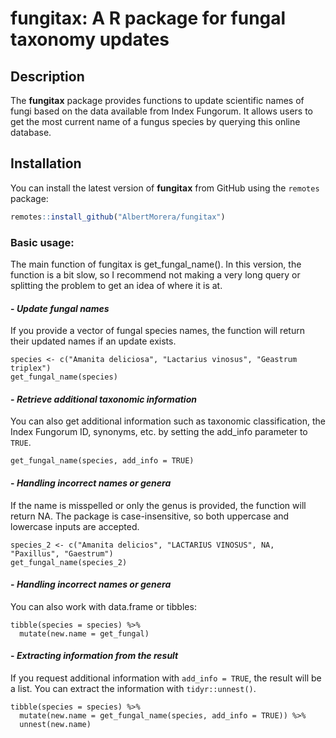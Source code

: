 # fungitax: A R package for fungal taxonomy updates

## Description
The **fungitax** package provides functions to update scientific names of fungi based on the data available from Index Fungorum. It allows users to get the most current name of a fungus species by querying this online database.

## Installation

You can install the latest version of **fungitax** from GitHub using the `remotes` package:

```r
remotes::install_github("AlbertMorera/fungitax")
```

### **Basic usage:**
The main function of fungitax is get_fungal_name(). In this version, the function is a bit slow, so I recommend not making a very long query or splitting the problem to get an idea of where it is at.
#### - *Update fungal names*
If you provide a vector of fungal species names, the function will return their updated names if an update exists.
```{r}
species <- c("Amanita deliciosa", "Lactarius vinosus", "Geastrum triplex")
get_fungal_name(species)
```

#### - *Retrieve additional taxonomic information*
You can also get additional information such as taxonomic classification, the Index Fungorum ID, synonyms, etc. by setting the add_info parameter to `TRUE`.
```{r}
get_fungal_name(species, add_info = TRUE)
```

#### - *Handling incorrect names or genera*
If the name is misspelled or only the genus is provided, the function will return NA. The package is case-insensitive, so both uppercase and lowercase inputs are accepted.
```{r}
species_2 <- c("Amanita delicios", "LACTARIUS VINOSUS", NA, "Paxillus", "Gaestrum")
get_fungal_name(species_2)
```

#### - *Handling incorrect names or genera*
You can also work with data.frame or tibbles:
```{r}
tibble(species = species) %>%
  mutate(new.name = get_fungal)
```

#### - *Extracting information from the result*
If you request additional information with `add_info = TRUE`, the result will be a list. You can extract the information with `tidyr::unnest()`.
```{r}
tibble(species = species) %>%
  mutate(new.name = get_fungal_name(species, add_info = TRUE)) %>%
  unnest(new.name)
```